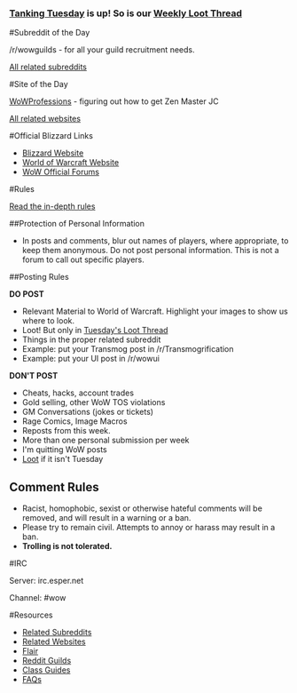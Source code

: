 
### [Tanking Tuesday](http://www.reddit.com/r/wow/comments/16mpi9/tanking_tuesday_your_weekly_tanking_thread/) is up! So is our [Weekly Loot Thread](http://www.reddit.com/r/wow/comments/16m65s/weekly_loot_mount_achievements_thread_for_january/)

#Subreddit of the Day

/r/wowguilds - for all your guild recruitment needs.

[All related subreddits](/r/wow/wiki/related)

#Site of the Day

[WoWProfessions](http://www.wow-professions.com/) - figuring out how to get Zen Master JC

[All related websites](/r/wow/wiki/resources)

#Official Blizzard Links

* [Blizzard Website](http://blizzard.com)
* [World of Warcraft Website](http://worldofwarcraft.com)
* [WoW Official Forums](http://battle.net/wow/en/forum/)

#Rules

[Read the in-depth rules](/r/wow/wiki/rules) 

##Protection of Personal Information

* In posts and comments, blur out names of players, where appropriate, to keep them anonymous. Do not post personal information. This is not a forum to call out specific players.

##Posting Rules

**DO POST**

* Relevant Material to World of Warcraft. Highlight your images to show us where to look.
* Loot! But only in [Tuesday's Loot Thread](/r/wow/wiki/loot)
* Things in the proper related subreddit
 * Example: put your Transmog post in /r/Transmogrification
 * Example: put your UI post in /r/wowui

**DON'T POST**

* Cheats, hacks, account trades
* Gold selling, other WoW TOS violations
* GM Conversations (jokes or tickets)
* Rage Comics, Image Macros
* Reposts from this week. 
* More than one personal submission per week
* I'm quitting WoW posts
* [Loot](/r/wow/wiki/loot) if it isn't Tuesday

## Comment Rules

* Racist, homophobic, sexist or otherwise hateful comments will be removed, and will result in a warning or a ban.
* Please try to remain civil. Attempts to annoy or harass may result in a ban.
* **Trolling is not tolerated.**

#IRC

Server: irc.esper.net

Channel: #wow

#Resources
* [Related Subreddits](/r/wow/wiki/related)
* [Related Websites](/r/wow/wiki/resources)
* [Flair](/r/wow/wiki/flair)
* [Reddit Guilds](/r/wow/wiki/guilds)
* [Class Guides](/r/wow/wiki/guides)
* [FAQs](/r/wow/wiki/faqs)
